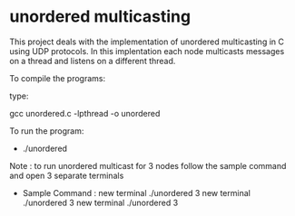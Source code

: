 # unordered multicasting
This project deals with the implementation of unordered multicasting in C using UDP protocols.
In this implentation each node multicasts messages on a thread and listens on a different thread.

To compile the programs:

type:

gcc unordered.c -lpthread -o unordered



To run the program:

 - ./unordered <total-no-of-nodes>



Note : 
 to run unordered multicast for 3 nodes follow the sample command and open 3 separate terminals
* Sample Command : 
new terminal
./unordered 3
new terminal
./unordered 3
new terminal
./unordered 3
 
